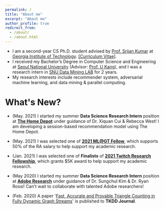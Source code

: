```yaml
---
permalink: /
title: "About me"
excerpt: "About me"
author_profile: true
redirect_from: 
  - /about/
  - /about.html
---
```


* I am a second-year CS Ph.D. student advised by [Prof. Srijan Kumar](https://www.cc.gatech.edu/~srijan/) at [Georgia Institute of Technology](https://www.gatech.edu/). [[Curriculum Vitae]](https://github.com/sejoonoh/sejoonoh.github.io/blob/master/files/CV_Sejoon_Oh_Dec2020.pdf).
* I received my Bachelor’s Degree in Computer Science and Engineering at [Seoul National University](http://snu.ac.kr) (Advisor: [Prof. U Kang](https://datalab.snu.ac.kr/~ukang/)), and I was a research intern in [SNU Data Mining LAB](https://datalab.snu.ac.kr/) for 2 years.
* My research interests include recommender system, adversarial machine learning, and data mining & parallel computing.


# What's New?

* (May. 2021) I started my summer **Data Science Research Intern** position at [**The Home Depot**](https://www.homedepot.com/) under guidance of Dr. Xiquan Cui & Rebecca West! I am developing a session-based recommendation model using The Home Depot.

* (May. 2021) I was selected one of [**2021 ML@GT Fellow**](https://mlatgt.blog/2021/05/10/the-machine-learning-center-awards-inaugural-mlgt-fellows/), which supports 50% of the RA salary to help support my academic research.

* (Jan. 2021) I was selected one of **Finalists** of [**2021 Twitch Research Fellowship**](https://blog.twitch.tv/en/2021/01/07/introducing-our-2021-twitch-research-fellows/), which grants $5K award to help support my academic research.

* (May 2020) I started my summer **Data Science Research Intern** position at [**Adobe Research**](https://research.adobe.com/) under guidance of Dr. Sungchul Kim & Dr. Ryan Rossi! Can't wait to collaborate with talented Adobe researchers!

* (Feb. 2020) A paper '[Fast, Accurate and Provable Triangle Counting in Fully Dynamic Graph Streams](http://dmlab.kaist.ac.kr/~kijungs/papers/thinkdTKDD2020.pdf)' is published to **TKDD Journal**.
